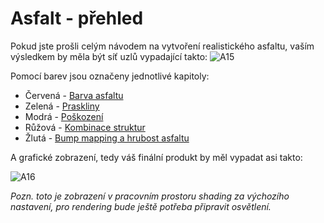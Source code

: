 # Asfalt - přehled
Pokud jste prošli celým návodem na vytvoření realistického asfaltu, vaším výsledkem by měla být síť uzlů vypadající takto:
![A15](https://github.com/user-attachments/assets/6e97504d-542a-456d-9991-9c88afd234b4)

Pomocí barev jsou označeny jednotlivé kapitoly:
- Červená - [Barva asfaltu](https://github.com/Milimar16/Blender-realisticke-povrchy/blob/main/Barva%20asfaltu.md)
- Zelená - [Praskliny](https://github.com/Milimar16/Blender-realisticke-povrchy/blob/main/Praskliny.md)
- Modrá - [Poškození](https://github.com/Milimar16/Blender-realisticke-povrchy/blob/main/Po%C5%A1kozen%C3%AD.md)
- Růžová - [Kombinace struktur](https://github.com/Milimar16/Blender-realisticke-povrchy/blob/main/Kombinace%20struktur.md)
- Žlutá - [Bump mapping a hrubost asfaltu](https://github.com/Milimar16/Blender-realisticke-povrchy/blob/main/Bump%20mapping%20a%20hrubost%20asfaltu.md)

A grafické zobrazení, tedy váš finální produkt by měl vypadat asi takto:

![A16](https://github.com/user-attachments/assets/e3f3eebc-f7d5-4892-aefb-728ade5cc7ab)

_Pozn. toto je zobrazení v pracovním prostoru shading za výchozího nastavení, pro rendering bude ještě potřeba připravit osvětlení._
